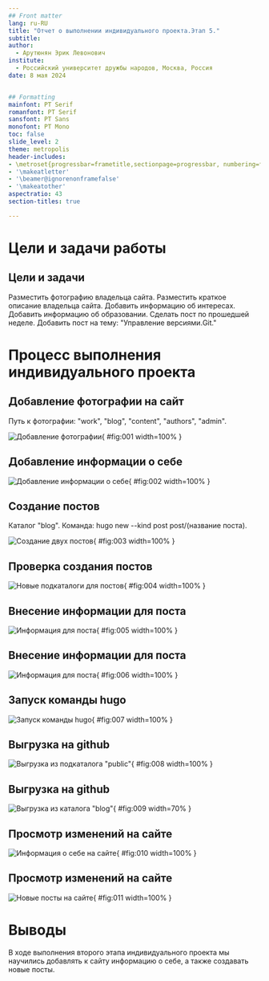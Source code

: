 ```yaml
---
## Front matter
lang: ru-RU
title: "Отчет о выполнении индивидуального проекта.Этап 5."
subtitle: 
author:
  - Арутюнян Эрик Левонович
institute:
  - Российский университет дружбы народов, Москва, Россия
date: 8 мая 2024


## Formatting
mainfont: PT Serif
romanfont: PT Serif
sansfont: PT Sans
monofont: PT Mono
toc: false
slide_level: 2
theme: metropolis
header-includes:
- \metroset{progressbar=frametitle,sectionpage=progressbar, numbering=fraction}
- '\makeatletter'
- '\beamer@ignorenonframefalse'
- '\makeatother'
aspectratio: 43
section-titles: true

---
```


# Цели и задачи работы

## Цели и задачи

Разместить фотографию владельца сайта.
Разместить краткое описание владельца сайта.
Добавить информацию об интересах.
Добавить информацию об образовании.
Сделать пост по прошедшей неделе.
Добавить пост на тему: "Управление версиями.Git."

# Процесс выполнения индивидуального проекта

## Добавление фотографии на сайт

Путь к фотографии: "work", "blog", "content", "authors", "admin".

![Добавление фотографии](image/1.png){ #fig:001 width=100% }

## Добавление информации о себе

![Добавление информации о себе](image/2.png){ #fig:002 width=100% }

## Создание постов

Каталог "blog". Команда: hugo new --kind post post/(название поста).

![Создание двух постов](image/3.png){ #fig:003 width=100% }

## Проверка создания постов

![Новые подкаталоги для постов](image/4.png){ #fig:004 width=100% }

## Внесение информации для поста

![Информация для поста](image/5.png){ #fig:005 width=100% }

## Внесение информации для поста

![Информация для поста](image/6.png){ #fig:006 width=100% }

## Запуск команды hugo

![Запуск команды hugo](image/7.png){ #fig:007 width=100% }

## Выгрузка на github

![Выгрузка из подкаталога "public"](image/8.png){ #fig:008 width=100% }

## Выгрузка на github
	
![Выгрузка из каталога "blog"](image/9.png){ #fig:009 width=70% }

## Просмотр изменений на сайте

![Информация о себе на сайте](image/10.png){ #fig:010 width=100% }

## Просмотр изменений на сайте

![Новые посты на сайте](image/11.png){ #fig:011 width=100% }

# Выводы

В ходе выполнения второго этапа индивидуального проекта мы научились добавлять к сайту информацию о себе, а также создавать новые посты.
